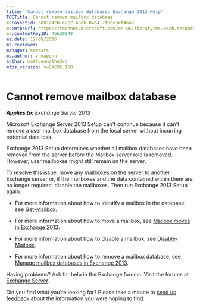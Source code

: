 ```yaml
---
title: 'Cannot remove mailbox database: Exchange 2013 Help'
TOCTitle: Cannot remove mailbox database
ms:assetid: 5881e4c0-c2e2-48db-84b4-7f9ce3cf46a7
ms:mtpsurl: https://technet.microsoft.com/en-us/library/ms.exch.setupreadiness.unwillingtoremovemailboxdatabase(v=EXCHG.150)
ms:contentKeyID: 46628948
ms.date: 12/09/2016
ms.reviewer: 
manager: serdars
ms.author: v-mapenn
author: mattpennathe3rd
mtps_version: v=EXCHG.150
---
```


# Cannot remove mailbox database

_**Applies to:** Exchange Server 2013_

Microsoft Exchange Server 2013 Setup can't continue because it can't remove a user mailbox database from the local server without incurring potential data loss.

Exchange 2013 Setup determines whether all mailbox databases have been removed from the server before the Mailbox server role is removed. However, user mailboxes might still remain on the server.

To resolve this issue, move any mailboxes on the server to another Exchange server or, if the mailboxes and the data contained within them are no longer required, disable the mailboxes. Then run Exchange 2013 Setup again.

  - For more information about how to identify a mailbox in the database, see [Get-Mailbox](https://technet.microsoft.com/en-us/library/bb123685\(v=exchg.150\)).

  - For more information about how to move a mailbox, see [Mailbox moves in Exchange 2013](mailbox-moves-in-exchange-2013-exchange-2013-help.md).

  - For more information about how to disable a mailbox, see [Disable-Mailbox](https://technet.microsoft.com/en-us/library/aa997210\(v=exchg.150\)).

  - For more information about how to remove a mailbox database, see [Manage mailbox databases in Exchange 2013](manage-mailbox-databases-in-exchange-2013-exchange-2013-help.md).

Having problems? Ask for help in the Exchange forums. Visit the forums at [Exchange Server](https://go.microsoft.com/fwlink/p/?linkid=60612).

Did you find what you're looking for? Please take a minute to [send us feedback](mailto:exsetuphelpfeedback@microsoft.com?subject=exchange%202013%20setup%20help%20feedback) about the information you were hoping to find.
